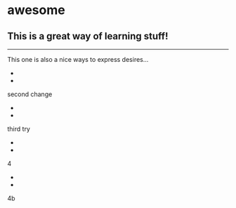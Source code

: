 # awesome
This is a great way of learning stuff!
-----------------
-----------------

This one is also a nice ways to express desires...

-
-

second change

-
-

third try

-
-

4

-
-
4b
